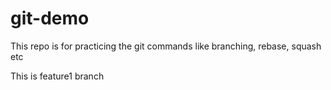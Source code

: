 # git-demo
This repo is for practicing the git commands like branching, rebase, squash etc

This is feature1 branch
